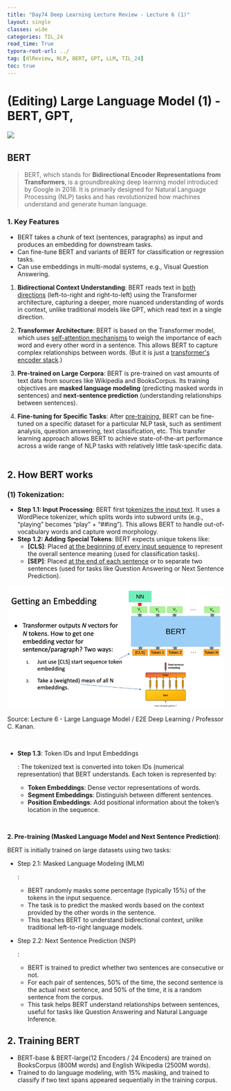 ```yaml
---
title: "Day74 Deep Learning Lecture Review - Lecture 6 (1)"
layout: single
classes: wide
categories: TIL_24
read_time: True
typora-root-url: ../
tag: [dlReview, NLP, BERT, GPT, LLM, TIL_24]
toc: true 
---
```


# (Editing) Large Language Model (1) - BERT, GPT,

<img src="/blog/images/2024-09-12-TIL24_Day74_DL/52666564-7D43-4606-97B3-3888A7DBC0C6_1_105_c.jpeg">



## BERT

> BERT, which stands for **Bidirectional Encoder Representations from Transformers**, is a groundbreaking deep learning model introduced by Google in 2018. It is primarily designed for Natural Language Processing (NLP) tasks and has revolutionized how machines understand and generate human language.





### 1. Key Features

- BERT takes a chunk of text (sentences, paragraphs) as input and produces an embedding for downstream tasks.
- Can fine-tune BERT and variants of BERT for classification or regression tasks.
- Can use embeddings in multi-modal systems, e.g., Visual Question Answering.

1. **Bidirectional Context Understanding**: BERT reads text in <u>both directions</u> (left-to-right and right-to-left) using the Transformer architecture, capturing a deeper, more nuanced understanding of words in context, unlike traditional models like GPT, which read text in a single direction.

2. **Transformer Architecture**: BERT is based on the Transformer model, which uses <u>self-attention mechanisms</u> to weigh the importance of each word and every other word in a sentence. This allows BERT to capture complex relationships between words. (But it is just a <u>transformer's encoder stack</u>.)

3. **Pre-trained on Large Corpora**: BERT is pre-trained on vast amounts of text data from sources like Wikipedia and BooksCorpus. Its training objectives are **masked language modeling** (predicting masked words in sentences) and **next-sentence prediction** (understanding relationships between sentences).

4. **Fine-tuning for Specific Tasks**: After <u>pre-training</u>, BERT can be fine-tuned on a specific dataset for a particular NLP task, such as sentiment analysis, question answering, text classification, etc. This transfer learning approach allows BERT to achieve state-of-the-art performance across a wide range of NLP tasks with relatively little task-specific data.<br><br>



## 2. How BERT works

### **(1) Tokenization**:

- **Step 1.1: Input Processing**: BERT first t<u>okenizes the input text</u>. It uses a WordPiece tokenizer, which splits words into subword units (e.g., “playing” becomes “play” + “##ing”). This allows BERT to handle out-of-vocabulary words and capture word morphology.
- **Step 1.2: Adding Special Tokens**: BERT expects unique tokens like:
  - **[CLS]**: Placed <u>at the beginning of every input sequence</u> to represent the overall sentence meaning (used for classification tasks).
  - **[SEP]**: Placed <u>at the end of each sentence</u> or to separate two sentences (used for tasks like Question Answering or Next Sentence Prediction).

![image-20241007201810921](/images/2024-09-12-TIL24_Day74_DL/image-20241007201810921.png)

Source: Lecture 6 - Large Language Model / E2E Deep Learning / Professor C. Kanan.

<br>

- **Step 1.3**: Token IDs and Input Embeddings

  : The tokenized text is converted into token IDs (numerical representation) that BERT understands. Each token is represented by:

  - **Token Embeddings**: Dense vector representations of words.
  - **Segment Embeddings**: Distinguish between different sentences.
  - **Position Embeddings**: Add positional information about the token’s location in the sequence.

<br>

**2. Pre-training (Masked Language Model and Next Sentence Prediction)**:

BERT is initially trained on large datasets using two tasks:

- Step 2.1: Masked Language Modeling (MLM)

  :

  - BERT randomly masks some percentage (typically 15%) of the tokens in the input sequence.
  - The task is to predict the masked words based on the context provided by the other words in the sentence.
  - This teaches BERT to understand bidirectional context, unlike traditional left-to-right language models.

- Step 2.2: Next Sentence Prediction (NSP)

  :

  - BERT is trained to predict whether two sentences are consecutive or not.
  - For each pair of sentences, 50% of the time, the second sentence is the actual next sentence, and 50% of the time, it is a random sentence from the corpus.
  - This task helps BERT understand relationships between sentences, useful for tasks like Question Answering and Natural Language Inference.





## 2. Training BERT

- BERT-base & BERT-large(12 Encoders / 24 Encoders) are trained on BooksCorpus (800M words) and English Wikipedia (2500M words).
- Trained to do language modeling, with 15% masking, and trained to classify if two text spans appeared sequentially in the training corpus. 

